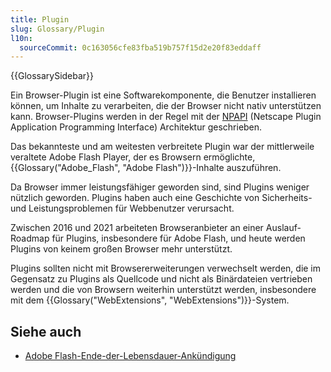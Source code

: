 ```yaml
---
title: Plugin
slug: Glossary/Plugin
l10n:
  sourceCommit: 0c163056cfe83fba519b757f15d2e20f83eddaff
---
```


{{GlossarySidebar}}

Ein Browser-Plugin ist eine Softwarekomponente, die Benutzer installieren können, um Inhalte zu verarbeiten, die der Browser nicht nativ unterstützen kann. Browser-Plugins werden in der Regel mit der [NPAPI](https://en.wikipedia.org/wiki/NPAPI) (Netscape Plugin Application Programming Interface) Architektur geschrieben.

Das bekannteste und am weitesten verbreitete Plugin war der mittlerweile veraltete Adobe Flash Player, der es Browsern ermöglichte, {{Glossary("Adobe_Flash", "Adobe Flash")}}-Inhalte auszuführen.

Da Browser immer leistungsfähiger geworden sind, sind Plugins weniger nützlich geworden. Plugins haben auch eine Geschichte von Sicherheits- und Leistungsproblemen für Webbenutzer verursacht.

Zwischen 2016 und 2021 arbeiteten Browseranbieter an einer Auslauf-Roadmap für Plugins, insbesondere für Adobe Flash, und heute werden Plugins von keinem großen Browser mehr unterstützt.

Plugins sollten nicht mit Browsererweiterungen verwechselt werden, die im Gegensatz zu Plugins als Quellcode und nicht als Binärdateien vertrieben werden und die von Browsern weiterhin unterstützt werden, insbesondere mit dem {{Glossary("WebExtensions", "WebExtensions")}}-System.

## Siehe auch

- [Adobe Flash-Ende-der-Lebensdauer-Ankündigung](https://blog.adobe.com/en/publish/2017/07/25/adobe-flash-update#gs.g8mmgf)
